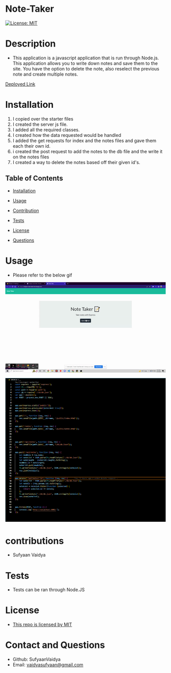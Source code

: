 # Note-Taker

[![License: MIT](https://img.shields.io/badge/License-MIT-yellow.svg)](https://opensource.org/licenses/MIT)





# Description
 - This application is a javascript application that is run through Node.js. This application allows you to write down notes and save them to the site. You have the option to delete the note, also reselect the previous note and create multiple notes.
  
 
[Deployed Link](https://sufyaan-note-taker.herokuapp.com/notes)


# Installation
 1. I copied over the starter files
 2. I created the server js file.
 3. I added all the required classes.
 4. I created how the data requested would be handled
 5. I added the get requests for index and the notes files and gave them each their own id.
 6. i created the post request to add the notes to the db file and the write it on the notes files
 7. I  created a way to delete the notes based off their given id's.



## Table of Contents
- [Installation](#installation)

- [Usage](#usage)

- [Contribution](#contribution)

- [Tests](#tests)

- [License](#liscense)

- [Questions](#questions)





# Usage
 - Please refer to the below gif



![](./assets/images/notegif.gif)

![](./assets/images/code1.PNG)




# contributions
 - Sufyaan Vaidya





# Tests
 - Tests can be ran through Node.JS






# License
 - [This repo is licensed by MIT](https://opensource.org/licenses/MIT)





# Contact and Questions
 - Github: SufyaanVaidya
 - Email: vaidyasufyaan@gmail.com

